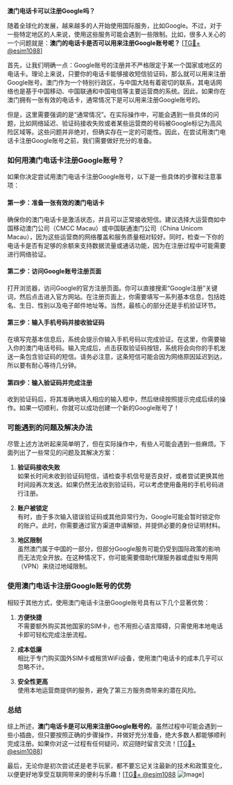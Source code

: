 **澳门电话卡可以注册Google吗？**

随着全球化的发展，越来越多的人开始使用国际服务，比如Google。不过，对于一些特定地区的人来说，使用这些服务可能会遇到一些限制。比如，很多人关心的一个问题就是：**澳门的电话卡是否可以用来注册Google账号呢？** [[TG💪+ @esim1088](https://t.me/s/esim1088)]

首先，让我们明确一点：Google账号的注册并不严格限定于某一个国家或地区的电话卡。理论上来说，只要你的电话卡能够接收短信验证码，那么就可以用来注册Google账号。澳门作为一个特别行政区，与中国大陆有着密切的联系，其电话网络也是基于中国移动、中国联通和中国电信等主要运营商的系统。因此，如果你在澳门拥有一张有效的电话卡，通常情况下是可以用来注册Google账号的。

但是，这里需要强调的是“通常情况”。在实际操作中，可能会遇到一些具体的问题，比如网络延迟、验证码接收失败或者某些运营商的号码被Google标记为高风险区域等。这些问题并非绝对，但确实存在一定的可能性。因此，在尝试用澳门电话卡注册Google账号之前，我们需要做好充分的准备。

### 如何用澳门电话卡注册Google账号？

如果你决定尝试用澳门电话卡注册Google账号，以下是一些具体的步骤和注意事项：

#### 第一步：准备一张有效的澳门电话卡

确保你的澳门电话卡是激活状态，并且可以正常接收短信。建议选择大运营商如中国移动澳门公司（CMCC Macau）或中国联通澳门公司（China Unicom Macau），因为这些运营商的网络覆盖和服务质量相对较好。同时，检查一下你的电话卡是否有足够的余额来支持数据流量或通话功能，因为在注册过程中可能需要进行网络验证。

#### 第二步：访问Google账号注册页面

打开浏览器，访问Google的官方注册页面。你可以直接搜索“Google注册”关键词，然后点击进入官方网站。在注册页面上，你需要填写一系列基本信息，包括姓名、生日、性别以及电子邮件地址等。当然，最核心的部分还是手机验证环节。

#### 第三步：输入手机号码并接收验证码

在填写完基本信息后，系统会提示你输入手机号码以完成验证。在这里，你需要输入你的澳门电话号码。输入完成后，点击获取验证码按钮，系统将会向你的手机发送一条包含验证码的短信。请务必注意，这条短信可能会因为网络原因延迟到达，所以要有耐心等待几分钟。

#### 第四步：输入验证码并完成注册

收到验证码后，将其准确地填入相应的输入框中，然后继续按照提示完成后续的操作。如果一切顺利，你就可以成功创建一个新的Google账号了！

### 可能遇到的问题及解决办法

尽管上述方法听起来简单明了，但在实际操作中，有些人可能会遇到一些麻烦。下面列出了一些常见的问题及其解决方案：

1. **验证码接收失败**  
   如果长时间未收到验证码短信，请检查手机信号是否良好，或者尝试更换其他时间段再次发送。如果仍然无法收到验证码，可以考虑使用备用的手机号码进行注册。

2. **账户被锁定**  
   有时，由于多次输入错误验证码或其他异常行为，Google可能会暂时锁定你的账户。此时，你需要通过官方渠道申请解锁，并提供必要的身份证明材料。

3. **地区限制**  
   虽然澳门属于中国的一部分，但部分Google服务可能仍受到国际政策的影响而无法完全开放。在这种情况下，你可能需要借助代理服务器或虚拟专用网（VPN）来绕过地域限制。

### 使用澳门电话卡注册Google账号的优势

相较于其他方式，使用澳门电话卡注册Google账号具有以下几个显著优势：

1. **方便快捷**  
   不需要额外购买其他国家的SIM卡，也不用担心语言障碍，只需使用本地电话卡即可轻松完成注册流程。

2. **成本低廉**  
   相比于专门购买国外SIM卡或租赁WiFi设备，使用澳门电话卡的成本几乎可以忽略不计。

3. **安全性更高**  
   使用本地运营商提供的服务，避免了第三方服务商带来的潜在风险。

### 总结

综上所述，**澳门电话卡是可以用来注册Google账号的**。虽然过程中可能会遇到一些小插曲，但只要按照正确的步骤操作，并做好充分准备，绝大多数人都能够顺利完成注册。如果你对这一过程有任何疑问，欢迎随时留言交流！[[TG💪+ @esim1088](https://t.me/s/esim1088)]

最后，无论你是初次尝试还是老手玩家，都不要忘记关注最新的技术和政策变化，以便更好地享受互联网带来的便利与乐趣！[[TG💪+ @esim1088](https://t.me/s/esim1088) ![Image](https://i.postimg.cc/4NQfJmqS/Snipaste-2025-05-13-00-14-12.png)]